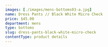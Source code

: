 ```yaml
---
images: [./images/mens-bottoms03-a.jpg]
name: Dress Pants // Black White Micro Check
price: $45.00
department: mens
type: bottoms
slug: dress-pants-black-white-micro-check
contentType: product details
---
```

